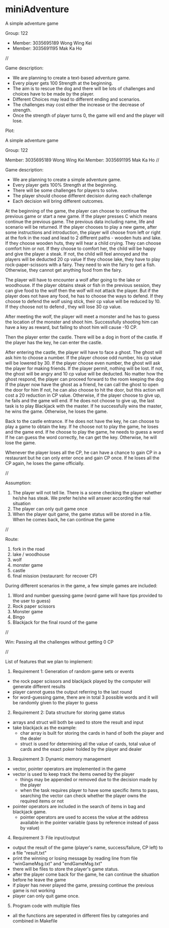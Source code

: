 # miniAdventure
A simple adventure game

Group: 122
- Member: 3035695189 Wong Wing Kei
- Member: 3035691195 Mak Ka Ho

//

Game description:
- We are planning to create a text-based adventure game.
- Every player gets 100 Strength at the beginning.
- The aim is to rescue the dog and there will be lots of challenges and choices have to be made by the player.
- Different Choices may lead to different ending and scenarios.
- The challenges may cost either the increase or the decrease of strength.
- Once the strength of player turns 0, the game will end and the player will lose.

Plot:

A simple adventure game

Group: 122

Member: 3035695189 Wong Wing Kei Member: 3035691195 Mak Ka Ho //

Game description:

- We are planning to create a simple adventure game. 
- Every player gets 100% Strength at the beginning. 
- There will be some challenges for players to solve. 
- The player should choose different decision during each challenge 
- Each decision will bring different outcomes.

At the beginning of the game, the player can choose to continue the previous game or start a new game. If the player presses C which means continue the previous game. The previous data including name, life and scenario will be returned. If the player chooses to play a new game, after some instructions and introduction, the player will choose from left or right at the fork in the road and lead to 2 different paths -  wooden huts and lake. If they choose wooden huts, they will hear a child crying. They can choose comfort him or not. If they choose to comfort her, the child will be happy and give the player a steak. If not, the child will feel annoyed and the players will be deducted 20 cp value If they choose lake, they have to play rock-paper-scissors with a fairy. They need to win the fairy to get a fish. Otherwise, they cannot get anything food from the fairy.

The player will have to encounter a wolf after going to the lake or woodhouse. If the player obtains steak or fish in the previous session, they can give food to the wolf then the wolf will not attack the player. But if the player does not have any food, he has to choose the ways to defend. If they choose to defend the wolf using stick, their cp value will be reduced by 10. If they choose not to defend , they will lose 30 cp value. 

After meeting the wolf, the player will meet a monster and he has to guess the location of the monster and shoot him. Successfully shooting him can have a key as reward, but failing to shoot him will cause -10 CP.

Then the player enter the castle. There will be a dog in front of the castle. If the player has the key, he can enter the castle.

After entering the castle, the player will have to face a ghost. The ghost will ask him to choose a number. If the player choose odd number, his cp value will be lowered by 30. If the player choose even number, the ghost will ask the player for making friends. If the player permit, nothing will be lost. If not, the ghost will be angry and 10 cp value will be deducted. No matter how the ghost respond, the player can proceed forward to the room keeping the dog If the player now have the ghost as a friend, he can call the ghost to open the door for him If not, he can also choose to hit the door, but this action will cost a 20 reduction in CP value. Otherwise, if the player choose to give up, he fails and the game will end. If he does not choose to give up, the last task is to play Blackjack with the master. If he successfully wins the master, he wins the game. Otherwise, he loses the game.

Back to the castle entrance. If he does not have the key, he can choose to play a game to obtain the key. If he choose not to play the game, he loses and the game end. If he choose to play the game, he needs to guess a word If he can guess the word correctly, he can get the key. Otherwise, he will lose the game.

Whenever the player loses all the CP, he can have a chance to gain CP in a restaurant but he can only enter once and gain CP once. If he loses all the CP again, he loses the game officially.

//

Assumption: 

1. The player will not tell lie. There is a scene checking the player whether he/she has steak. We prefer he/she will answer according the real situation
2. The player can only quit game once
3. When the player quit game, the game status will be stored in a file. When he comes back, he can continue the game

//

Route: 
1. fork in the road
2. lake / woodhouse
3. wolf
4. monster game
5. castle
6. final mission
(restaurant: for recover CP)
                       
During different scenarios in the game, a few simple games are included:
1. Word and number guessing game (word game will have tips provided to the user to guess)
2. Rock paper scissors
3. Monster game
4. Bingo
5. Blackjack for the final round of the game

//

Win: Passing all the challenges without getting 0 CP 

// 

List of features that we plan to implement:
1. Requirement 1: Generation of random game sets or events
- the rock paper scissors and blackjack played by the computer will generate different results
- player cannot guess the output referring to the last round
- for word-guessing game, there are in total 3 possible words and it will be randomly given to the player to guess 

2. Requirement 2: Data structure for storing game status
- arrays and struct will both be used to store the result and input
- take blackjack as the example:
  - char array is built for storing the cards in hand of both the player and the dealer
  - struct is used for determining all the value of cards, total value of cards and the exact poker holded by the player and dealer
  
3. Requirement 3: Dynamic memory management
- vector, pointer operators are implemented in the game
- vector is used to keep track the items owned by the player
  - things may be appended or removed due to the decision made by the player
  - when the task requires player to have some specific items to pass, searching the vector can check whether the player owns the required items or not
- pointer operators are included in the search of items in bag and blackjack game. 
  - pointer operators are used to access the value at the address available in the pointer variable 
    (pass by reference instead of pass by value)
    
4. Requirement 3: File input/output
- output the result of the game (player's name, success/failure, CP left) to a file "result.txt"
- print the winning or losing message by reading line from file "winGameMsg.txt" and "endGameMsg.txt"
- there will be files to store the player's game status. 
- after the player come back for the game, he can continue the situation before he leave the game
- if player has never played the game, pressing continue the previous game is not working
- player can only quit game once.

5. Program code with multiple files
- all the functions are seperated in different files by categories and combined in Makefile

